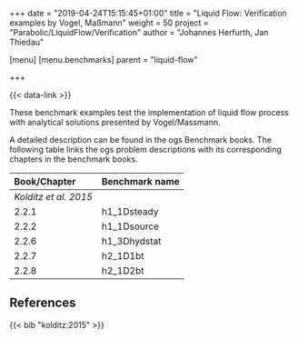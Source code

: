 +++
date = "2019-04-24T15:15:45+01:00"
title = "Liquid Flow: Verification examples by Vogel, Maßmann"
weight = 50
project = "Parabolic/LiquidFlow/Verification"
author = "Johannes Herfurth, Jan Thiedau"

[menu]
  [menu.benchmarks]
    parent = "liquid-flow"

+++

{{< data-link >}}

These benchmark examples test the implementation of
liquid flow process with analytical solutions
presented by Vogel/Massmann.

A detailed description can be found in the ogs Benchmark books.
The following table links the ogs problem descriptions with its corresponding
chapters in the benchmark books.

| Book/Chapter | Benchmark name |
|:--- | :--- |
|*Kolditz et al. 2015*||
|2.2.1  |  h1_1Dsteady|
|2.2.2  |  h1_1Dsource|
|2.2.6  |  h1_3Dhydstat|
|2.2.7  |  h2_1D1bt|
|2.2.8  |  h2_1D2bt|
<!--
| *Kolditz et al. 2016*||
| *Kolditz et al. 2018*||
-->

## References

{{< bib "kolditz:2015" >}}
